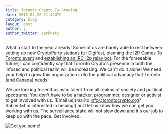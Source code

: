```yaml
---
title: Toronto Crypto Is Growing
date: 2015-04-22 21:42UTC
category: blog
layout: post
author: j
author_twitter: darknetj
---
```


What a start to the year already! Some of us are barely able to rest between
setting up new [CryptoParty stations for Digifest](https://torontocrypto.org/blog/2015/03/21/cryptoparty-at-digifest.html), [planning the I2P Comes To
Toronto event](https://torontocrypto.org/blog/2014/12/27/i2p-meetup-and-cta.html) and [establishing an IRC i2p relay bot](https://github.com/torontocrypto/borgil).
For the forseeable future, I can confidently say that Toronto Crypto's presence in both the infosec and
political realm will be increasing. We can't do it alone! We need your help to
grow this organization in to the political advocacy that Toronto (and Canada) needs!

We are looking for enthusiastic talent from all realms of society and political
spectrums! You don't have to be a hacker, programmer, designer or activist to
get involved with us. [Email us](mailto:info@torontocrypto.org?Subject=I'm interested in helping!) and let us know how we can get you working with us. The surveillance state will not slow down and it's our job to keep up with
the pace. Get involved.

![Get you some!](https://torontocrypto.org/img/bumblefart.jpg)
